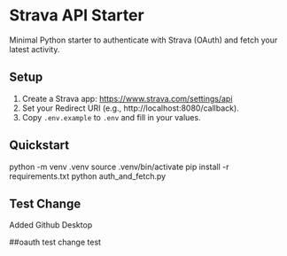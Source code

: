 # Strava API Starter

Minimal Python starter to authenticate with Strava (OAuth) and fetch your latest activity.

## Setup
1) Create a Strava app: https://www.strava.com/settings/api
2) Set your Redirect URI (e.g., http://localhost:8080/callback).
3) Copy `.env.example` to `.env` and fill in your values.

## Quickstart
python -m venv .venv
source .venv/bin/activate
pip install -r requirements.txt
python auth_and_fetch.py

## Test Change
Added Github Desktop

##oauth test change
test
